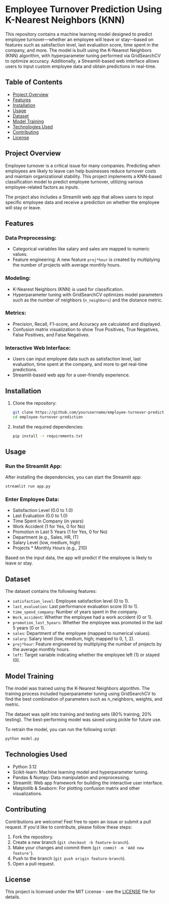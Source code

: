 # Employee Turnover Prediction Using K-Nearest Neighbors (KNN)

This repository contains a machine learning model designed to predict employee turnover—whether an employee will leave or stay—based on features such as satisfaction level, last evaluation score, time spent in the company, and more. The model is built using the K-Nearest Neighbors (KNN) algorithm, with hyperparameter tuning performed via GridSearchCV to optimize accuracy. Additionally, a Streamlit-based web interface allows users to input custom employee data and obtain predictions in real-time.

## Table of Contents
- [Project Overview](#project-overview)
- [Features](#features)
- [Installation](#installation)
- [Usage](#usage)
- [Dataset](#dataset)
- [Model Training](#model-training)
- [Technologies Used](#technologies-used)
- [Contributing](#contributing)
- [License](#license)

## Project Overview

Employee turnover is a critical issue for many companies. Predicting when employees are likely to leave can help businesses reduce turnover costs and maintain organizational stability. This project implements a KNN-based classification model to predict employee turnover, utilizing various employee-related factors as inputs.

The project also includes a Streamlit web app that allows users to input specific employee data and receive a prediction on whether the employee will stay or leave.

## Features

### Data Preprocessing:
- Categorical variables like salary and sales are mapped to numeric values.
- Feature engineering: A new feature `proj*hour` is created by multiplying the number of projects with average monthly hours.

### Modeling:
- K-Nearest Neighbors (KNN) is used for classification.
- Hyperparameter tuning with GridSearchCV optimizes model parameters such as the number of neighbors (`n_neighbors`) and the distance metric.

### Metrics:
- Precision, Recall, F1-score, and Accuracy are calculated and displayed.
- Confusion matrix visualization to show True Positives, True Negatives, False Positives, and False Negatives.

### Interactive Web Interface:
- Users can input employee data such as satisfaction level, last evaluation, time spent at the company, and more to get real-time predictions.
- Streamlit-based web app for a user-friendly experience.

## Installation

1. Clone the repository:
   ```bash
   git clone https://github.com/yourusername/employee-turnover-prediction.git
   cd employee-turnover-prediction
   ```

2. Install the required dependencies:
   ```bash
   pip install -r requirements.txt
   ```

## Usage

### Run the Streamlit App:

After installing the dependencies, you can start the Streamlit app:

```bash
streamlit run app.py
```

### Enter Employee Data:

- Satisfaction Level (0.0 to 1.0)
- Last Evaluation (0.0 to 1.0)
- Time Spent in Company (in years)
- Work Accident (1 for Yes, 0 for No)
- Promotion in Last 5 Years (1 for Yes, 0 for No)
- Department (e.g., Sales, HR, IT)
- Salary Level (low, medium, high)
- Projects * Monthly Hours (e.g., 210)

Based on the input data, the app will predict if the employee is likely to leave or stay.

## Dataset

The dataset contains the following features:

- `satisfaction_level`: Employee satisfaction level (0 to 1).
- `last_evaluation`: Last performance evaluation score (0 to 1).
- `time_spend_company`: Number of years spent in the company.
- `Work_accident`: Whether the employee had a work accident (0 or 1).
- `promotion_last_5years`: Whether the employee was promoted in the last 5 years (0 or 1).
- `sales`: Department of the employee (mapped to numerical values).
- `salary`: Salary level (low, medium, high; mapped to 0, 1, 2).
- `proj*hour`: Feature engineered by multiplying the number of projects by the average monthly hours.
- `left`: Target variable indicating whether the employee left (1) or stayed (0).

## Model Training

The model was trained using the K-Nearest Neighbors algorithm. The training process included hyperparameter tuning using GridSearchCV to find the best combination of parameters such as n_neighbors, weights, and metric.

The dataset was split into training and testing sets (80% training, 20% testing). The best-performing model was saved using pickle for future use.

To retrain the model, you can run the following script:

```bash
python model.py
```

## Technologies Used

- Python 3.12
- Scikit-learn: Machine learning model and hyperparameter tuning.
- Pandas & Numpy: Data manipulation and preprocessing.
- Streamlit: Web app framework for building the interactive user interface.
- Matplotlib & Seaborn: For plotting confusion matrix and other visualizations.

## Contributing

Contributions are welcome! Feel free to open an issue or submit a pull request. If you'd like to contribute, please follow these steps:

1. Fork the repository.
2. Create a new branch (`git checkout -b feature-branch`).
3. Make your changes and commit them (`git commit -m 'Add new feature'`).
4. Push to the branch (`git push origin feature-branch`).
5. Open a pull request.

## License

This project is licensed under the MIT License - see the [LICENSE](LICENSE) file for details.

